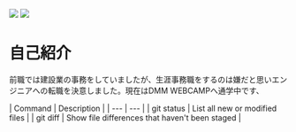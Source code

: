 <p>
 <img src='https://github-readme-stats.vercel.app/api?username=miharatoki'>  
 <img src='https://github-readme-stats.vercel.app/api/top-langs/?username=miharatoki&layout=compact'>
</p>
<h1>自己紹介</h1>
 <p>前職では建設業の事務をしていましたが、生涯事務職をするのは嫌だと思いエンジニアへの転職を決意しました。現在はDMM WEBCAMPへ通学中です、</p>
 | Command | Description |
| --- | --- |
| git status | List all new or modified files |
| git diff | Show file differences that haven't been staged |


<!--
**miharatoki/miharatoki** is a ✨ _special_ ✨ repository because its `README.md` (this file) appears on your GitHub profile.

Here are some ideas to get you started:

- 🔭 I’m currently working on ...
- 🌱 I’m currently learning ...
- 👯 I’m looking to collaborate on ...
- 🤔 I’m looking for help with ...
- 💬 Ask me about ...
- 📫 How to reach me: ...
- 😄 Pronouns: ...
- ⚡ Fun fact: ...
-->
